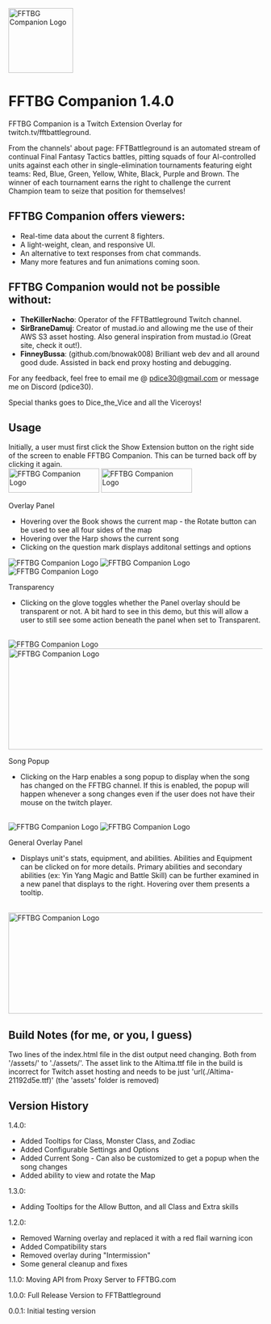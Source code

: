 
<img src="https://fftbg-companion.s3.amazonaws.com/fftbg-companion.png" 
     alt="FFTBG Companion Logo" width="128" height="128">

# FFTBG Companion 1.4.0

FFTBG Companion is a Twitch Extension Overlay for twitch.tv/fftbattleground. 

From the channels' about page: FFTBattleground is an automated stream of continual Final Fantasy Tactics battles, pitting squads of four AI-controlled units against each other in single-elimination tournaments featuring eight teams: Red, Blue, Green, Yellow, White, Black, Purple and Brown. The winner of each tournament earns the right to challenge the current Champion team to seize that position for themselves!

## FFTBG Companion offers viewers:
* Real-time data about the current 8 fighters.
* A light-weight, clean, and responsive UI.
* An alternative to text responses from chat commands.
* Many more features and fun animations coming soon.

## FFTBG Companion would not be possible without:
* **TheKillerNacho**: Operator of the FFTBattleground Twitch channel.
* **SirBraneDamuj**: Creator of mustad.io and allowing me the use of their AWS S3 asset hosting.  Also general inspiration from mustad.io (Great site, check it out!).
* **FinneyBussa**: (github.com/bnowak008) Brilliant web dev and all around good dude.  Assisted in back end proxy hosting and debugging.

For any feedback, feel free to email me @ pdice30@gmail.com or message me on Discord (pdice30).

Special thanks goes to Dice_the_Vice and all the Viceroys!

## Usage

Initially, a user must first click the Show Extension button on the right side of the screen to enable FFTBG Companion.
This can be turned back off by clicking it again.
<br />
<img src="https://fftbg-companion.s3.amazonaws.com/ShowExtension.png" 
     alt="FFTBG Companion Logo" width="180" height="48">
<img src="https://fftbg-companion.s3.amazonaws.com/HideExtension.png" 
alt="FFTBG Companion Logo" width="180" height="48">

Overlay Panel 
- Hovering over the Book shows the current map - the Rotate button can be used to see all four sides of the map
- Hovering over the Harp shows the current song
- Clicking on the question mark displays additonal settings and options


<img src="https://fftbg-companion.s3.amazonaws.com/Map.png" 
alt="FFTBG Companion Logo">
<img src="https://fftbg-companion.s3.amazonaws.com/CurrentTrack.png" 
alt="FFTBG Companion Logo">
<img src="https://fftbg-companion.s3.amazonaws.com/Settings.png" 
alt="FFTBG Companion Logo">
<br />

Transparency 
- Clicking on the glove toggles whether the Panel overlay should be transparent or not.  A bit hard to see in this demo, but this will allow a user to still see some action beneath the panel when set to Transparent.

<br />
<img src="https://fftbg-companion.s3.amazonaws.com/TransparentIcon.png" 
alt="FFTBG Companion Logo">
<br />
<img src="https://fftbg-companion.s3.amazonaws.com/TransparentDemo.png" 
alt="FFTBG Companion Logo" width="600" height="200">

Song Popup 
- Clicking on the Harp enables a song popup to display when the song has changed on the FFTBG channel.  If this is enabled, the popup will happen whenever a song changes even if the user does not have their mouse on the twitch player.
<br />
<img src="https://fftbg-companion.s3.amazonaws.com/SongPopupIcon.png" 
alt="FFTBG Companion Logo">
<img src="https://fftbg-companion.s3.amazonaws.com/SongPopupDemo.png" 
alt="FFTBG Companion Logo">

General Overlay Panel 
- Displays unit's stats, equipment, and abilities.  Abilities and Equipment can be clicked on for more details.  Primary abilities and secondary abilities (ex: Yin Yang Magic and Battle Skill) can be further examined in a new panel that displays to the right.  Hovering over them presents a tooltip.
<br />
<img src="https://fftbg-companion.s3.amazonaws.com/Demo.png" 
     alt="FFTBG Companion Logo" width="600" height="200">


## Build Notes (for me, or you, I guess)
Two lines of the index.html file in the dist output need changing.  Both from '/assets/' to './assets/'.
The asset link to the Altima.ttf file in the build is incorrect for Twitch asset hosting and needs to be just 'url(./Altima-21192d5e.ttf)' (the 'assets' folder is removed)

## Version History

1.4.0:
- Added Tooltips for Class, Monster Class, and Zodiac
- Added Configurable Settings and Options
- Added Current Song - Can also be customized to get a popup when the song changes
- Added ability to view and rotate the Map

1.3.0:
- Adding Tooltips for the Allow Button, and all Class and Extra skills

1.2.0: 
- Removed Warning overlay and replaced it with a red flail warning icon
- Added Compatibility stars
- Removed overlay during "Intermission"
- Some general cleanup and fixes

1.1.0: Moving API from Proxy Server to FFTBG.com

1.0.0: Full Release Version to FFTBattleground

0.0.1: Initial testing version